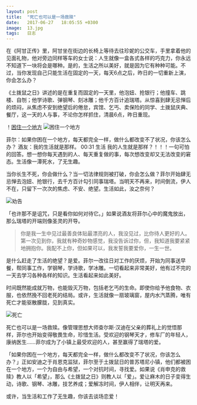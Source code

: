 ```yaml
---
layout: post
title:  "死亡也可以是一场救赎"
date:   2017-06-27   18:05:55 +0300
image:  13.jpg
tags:   日志
---
```


在《阿甘正传》里，阿甘坐在街边的长椅上等待去往珍妮的公交车，手里拿着他的见面礼物，他对旁边同样等车的女士说：人生就像一盒各式各样的巧克力，你永远不知道下一块将会是哪种。是的，生活之所以美好，就是因为它有种种可能。不过，当你发现自己只能生活在固定的一天，每天6点之后，昨日的一切重新上演，你会怎么办？

《土拨鼠之日》讲述的是在重复而固定的一天里，他泡妞、抢银行；他撞车、跳楼、自刎；他学诗歌、弹钢琴、刻冰雕；他千方百计追瑞塔。从惊喜到肆无忌惮后的烦闷，从焦虑不安到绝望后的倦怠，宾馆、乞丐、卖保险的同学、土拨鼠庆典、餐厅，这一天的人与事，不论你怎样抓住，清晨6点，昨日重现。

！[困住一个地方](https://i.loli.net/2019/12/15/CMKpkAawl7jBgnx.jpg)
![困住一个地方](https://i.loli.net/2019/12/15/U1H4cK9EdPBtmNO.jpg)

菲尔：如果你困在一个地方，每天都完全一样，做什么都改变不了状况，你该怎么办？
酒友：我的生活就是那样。 00:31
生活
我的人生就是那样？！！！一句可怕的回答。想一想你每天遇到的人、每天重复做的事，每次想改变却又无法改变的窘态。生活像一潭死水，了无生趣。

当你长生不死，你会做什么？当一切法律规则被打破，你会怎么做？菲尔开始肆无忌惮去泡妞、抢银行，去千方百计勾引同事瑞塔。当明天不再来，时间倒流，伊人不在，只留下一次次的焦虑、不安、绝望。生活如此，汝之奈何？

![劝告](https://i.loli.net/2019/12/15/QBjyVcZLRbpP1hC.jpg)

「也许那不是诅咒，只是看你如何对待它。」如果说酒友将菲尔心中的魔鬼放出，那么瑞塔的开端则像圣灵的开导。

> 你是我一生中见过最善良体贴最漂亮的人，我没见过，比你待人更好的人。第一次见到你，我就有种奇妙物感觉，我没告诉过你，但，我知道我要紧紧地拥抱你。我配不上你，但如果可以，我发誓我要爱你，一生一世。

是什么赶走了生活的绝望？是爱。菲尔一改往日对工作的厌烦，开始为同事送早餐，帮同事工作，学钢琴，学诗歌，学冰雕。一切看起来非常美好，他有过不完的一天去学习各种各样的知识。生活看起来如此美好。

时间既然能成就万物，也能毁灭万物，包括老乞丐的生命。即使你给予他食物、衣服，也依然挽不回老死的结局。或许，生活就像一扇玻璃窗，屋内水汽蒸腾，唯有死亡才能驱散朦胧，见到真实。

![死亡](https://i.loli.net/2019/12/15/RvsjWKAdJXIi3QY.jpg)

死亡也可以是一场救赎。像管理思想大师查尔斯·汉迪在父亲的葬礼上的觉悟那样，菲尔也开始变得敬畏生命，珍惜生活。受欢迎的钢琴天才，修车厂的年轻人，康纳医生……菲尔成为了小镇上最受欢迎的人，甚至赢得了瑞塔的爱。

「如果你困在一个地方，每天都完全一样，做什么都改变不了状况，你该怎么办？」正如安迪之于肖恩克监狱，菲尔至于土拨鼠日的普苏塔尼小镇，他们都被困在一个地方，一个为自由与希望，一个对抗时间，寻找爱。如果说《肖申克的救赎》教人以「希望」，那么《土拨鼠之日》则教人以「爱」。爱让麻木的日子变得生动，诗歌、钢琴、冰雕，技艺养成；爱解冻时间，伊人相伴，让明天再来。

或许，当生活和工作了无生趣，你该去谈场恋爱！


